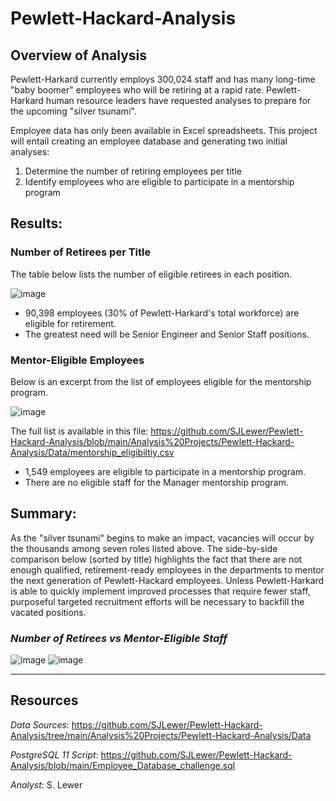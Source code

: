 # Pewlett-Hackard-Analysis

## Overview of Analysis
Pewlett-Harkard currently employs 300,024 staff and has many long-time "baby boomer" employees who will be retiring at a rapid rate.  Pewlett-Harkard human resource leaders have requested analyses to prepare for the upcoming "silver tsunami".  

Employee data has only been available in Excel spreadsheets.  This project will entail creating an employee database and generating two initial analyses:

1. Determine the number of retiring employees per title
1. Identify employees who are eligible to participate in a mentorship program

## Results:

  ### Number of Retirees per Title
  The table below lists the number of eligible retirees in each position.
     
   ![image](https://user-images.githubusercontent.com/90986041/139514205-46ef53a3-9826-488d-9acf-c4b7dc3ac25c.png)

* 90,398 employees (30% of Pewlett-Harkard's total workforce) are eligible for retirement.
* The greatest need will be Senior Engineer and Senior Staff positions.
    
 ### Mentor-Eligible Employees
 Below is an excerpt from the list of employees eligible for the mentorship program.
 
  ![image](https://user-images.githubusercontent.com/90986041/139531087-9a6fa616-8738-451e-ba1e-6849e6bf494f.png)

 The full list is available in this file: https://github.com/SJLewer/Pewlett-Hackard-Analysis/blob/main/Analysis%20Projects/Pewlett-Hackard-Analysis/Data/mentorship_eligibiltiy.csv

* 1,549 employees are eligible to participate in a mentorship program.
* There are no eligible staff for the Manager mentorship program.
  
## Summary:
As the "silver tsunami" begins to make an impact, vacancies will occur by the thousands among seven roles listed above.  The side-by-side comparison below (sorted by title) highlights the fact that there are not enough qualified, retirement-ready employees in the departments to mentor the next generation of Pewlett-Hackard employees.  Unless Pewlett-Harkard is able to quickly implement improved processes that require fewer staff, purposeful targeted recruitment efforts will be necessary to backfill the vacated positions.

   ### _Number of Retirees     vs      Mentor-Eligible Staff_

![image](https://user-images.githubusercontent.com/90986041/139515294-97e57e37-efb2-4a2a-83b2-e3a85dafcf91.png)
![image](https://user-images.githubusercontent.com/90986041/139515329-f8a8b828-70a5-4b8f-a535-30ae90cf7046.png)

 ___
## Resources
_Data Sources_: https://github.com/SJLewer/Pewlett-Hackard-Analysis/tree/main/Analysis%20Projects/Pewlett-Hackard-Analysis/Data

_PostgreSQL 11 Script_: https://github.com/SJLewer/Pewlett-Hackard-Analysis/blob/main/Employee_Database_challenge.sql

_Analyst_: S. Lewer
